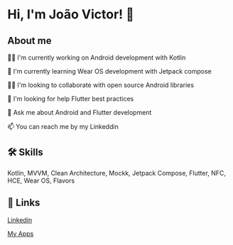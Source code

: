 
# Hi, I'm João Victor! 👋


## About me
👩‍💻 I'm currently working on Android development with Kotlin

🧠 I'm currently learning Wear OS development with Jetpack compose

👯‍♀️ I'm looking to collaborate with open source Android libraries

🤔 I'm looking for help Flutter best practices

💬 Ask me about Android and Flutter development

📫 You can reach me by my Linkeddin

## 🛠 Skills
Kotlin, MVVM, Clean Architecture, Mockk, Jetpack Compose, Flutter, NFC, HCE, Wear OS, Flavors


## 🔗 Links
[Linkedin](https://www.linkedin.com/in/jvsena42/)

[My Apps](https://linktr.ee/jvsena42](https://play.google.com/store/apps/developer?id=Jo%C3%A3o+Victor+Sena)https://play.google.com/store/apps/developer?id=Jo%C3%A3o+Victor+Sena)



